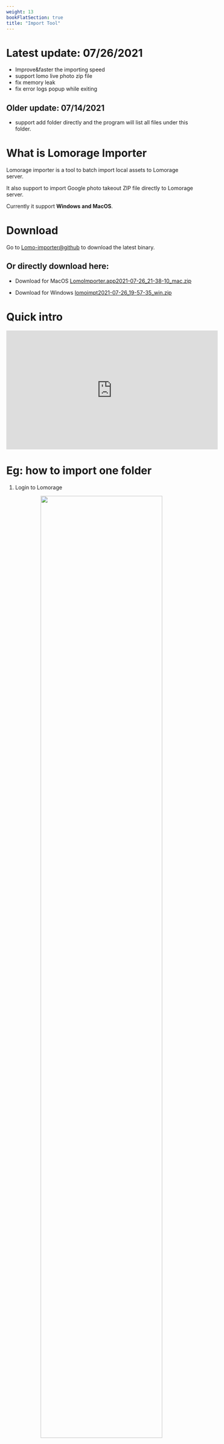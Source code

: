 ```yaml
---
weight: 13
bookFlatSection: true
title: "Import Tool"
---
```


# Latest update: 07/26/2021
- Improve&faster the importing speed
- support lomo live photo zip file
- fix memory leak
- fix error logs popup while exiting
## Older update: 07/14/2021
- support add folder directly and the program will list all files under this folder.
# What is Lomorage Importer

Lomorage importer is a tool to batch import local assets to Lomorage server.

It also support to import Google photo takeout ZIP file directly to Lomorage server. 

Currently it support **Windows and MacOS**.

# Download

Go to [Lomo-importer@github](https://github.com/lomorage/lomo-importer-release) to download the latest binary.

## Or directly download here:
- Download for MacOS [LomoImporter.app2021-07-26_21-38-10_mac.zip](https://github.com/lomorage/lomo-importer-release/releases/download/2021-07-26_21-38-10/LomoImporter.app2021-07-26_21-38-10_mac.zip)

- Download for Windows [lomoimpt2021-07-26_19-57-35_win.zip](https://github.com/lomorage/lomo-importer-release/releases/download/2021-07-26_19-57-35/lomoimpt2021-07-26_19-57-35_win.zip)



# Quick intro

<iframe width="560" height="315" src="https://www.youtube.com/embed/6dsxfmWZkoI" title="YouTube video player" frameborder="0" allow="accelerometer; autoplay; clipboard-write; encrypted-media; gyroscope; picture-in-picture" allowfullscreen></iframe>


# Eg: how to import one folder
1. Login to Lomorage

<div align="center">
  
  <p class="screenshoot" />
  <img width="80%" src="/img/installation/lomorage-importer/login.jpg">
  
</div>

2. Clieck the button **“1.Select Folder..."**, to select the folder which you want to import.
3. Then click the button **“2.Start Import"**, before import, you can add more files and remove some files.

<div align="center">
  
  <p class="screenshoot" />
  <img width="80%" src="/img/installation/lomorage-importer/start.jpg">
  
</div>


# Eg: How to import Google Photo Takeout ZIP files to lomorage

1. Download your google photo from takeout.google.com

2. Login to Lomorage Server

<div align="center">
  
  <p class="screenshoot" />
  <img width="80%" src="/img/installation/lomorage-importer/login.jpg">
  
</div>

3. Click the button **“1.Add Files..."**, select the ZIP files you want to add, then click the button **“2.Start Import"**. Just follow below picture.

<div align="center">
  
  <p class="screenshoot" />
  <img width="80%" src="/img/installation/lomorage-importer/start_zip.jpg">
  
</div>

Any questions, please let us know!

